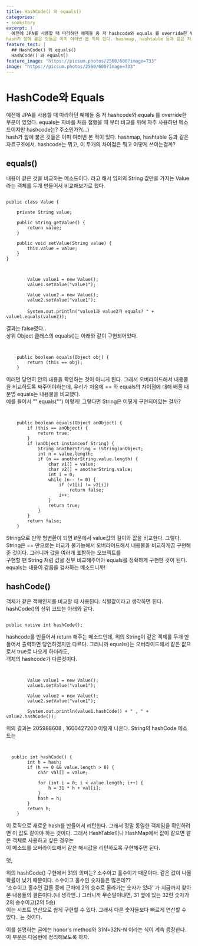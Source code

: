```yaml
---
title: HashCode() 와 equals()
categories:
- sookstory
excerpt: |
  예전에 JPA를 사용할 때 따라하던 예제들 중 저 hashcode와 equals 를 override한 부분이 있었다. equals는 자바를 처음 접했을 때 부터 비교를 위해 자주 사용하던 메소드이지만 hashcode는? 주소인가?(...)  
hash가 앞에 붙은 것들은 이미 여러번 본 적이 있다. hashmap, hashtable 등과 같은 자료구조에서. hashcode는 뭐고, 이 두개의 차이점은 뭐고 어떻게 쓰이는걸까?   
feature_text: |
  ## HashCode() 와 equals()
  HashCode() 와 equals()
feature_image: "https://picsum.photos/2560/600?image=733"
image: "https://picsum.photos/2560/600?image=733"
---
```


HashCode와 Equals
====

예전에 JPA를 사용할 때 따라하던 예제들 중 저 hashcode와 equals 를 override한 부분이 있었다. equals는 자바를 처음 접했을 때 부터 비교를 위해 자주 사용하던 메소드이지만 hashcode는? 주소인가?(...)  
hash가 앞에 붙은 것들은 이미 여러번 본 적이 있다. hashmap, hashtable 등과 같은 자료구조에서. hashcode는 뭐고, 이 두개의 차이점은 뭐고 어떻게 쓰이는걸까?   
  
equals()
----

내용이 같은 것을 비교하는 메소드이다. 라고 해서 임의의 String 값만을 가지는 Value라는 객체를 두개 만들어서 비교해보기로 했다.   

<pre><code>
public class Value {

	private String value;

	public String getValue() {
		return value;
	}

	public void setValue(String value) {
		this.value = value;
	}
}
</code></pre>
   
<pre><code>

		Value value1 = new Value();
		value1.setValue("value1");
		
		Value value2 = new Value();
		value2.setValue("value1");
		
		System.out.println("value1과 value2가 equals? " + value1.equals(value2));
</code></pre>
   
결과는 false였다..   
상위 Object 클래스의 equals()는 아래와 같이 구현되어있다.   
   
<pre><code>

    public boolean equals(Object obj) {
        return (this == obj);
    }
</code></pre>

이러면 당연히 안의 내용을 확인하는 것이 아니게 된다. 그래서 오버라이드해서 내용물을 비교하도록 짜주어야하는데, 우리가 처음에 == 와 equals의 차이점에 대해 배울 때 분명 equals는 내용물을 비교했다.     
예를 들어서 "".equals("") 이렇게! 그렇다면 String은 어떻게 구현되어있는 걸까?   

<pre><code>

    public boolean equals(Object anObject) {
        if (this == anObject) {
            return true;
        }
        if (anObject instanceof String) {
            String anotherString = (String)anObject;
            int n = value.length;
            if (n == anotherString.value.length) {
                char v1[] = value;
                char v2[] = anotherString.value;
                int i = 0;
                while (n-- != 0) {
                    if (v1[i] != v2[i])
                        return false;
                    i++;
                }
                return true;
            }
        }
        return false;
    }
</code></pre>   
  
String으로 만약 형변환이 되면 if문에서 value값의 길이와 값을 비교한다. 그렇다. String은 == 만으로는 비교가 불가능해서 오버라이드해서 내용물을 비교하게끔 구현해준 것이다. 그러니까 값을 여러개 포함하는 오브젝트를  
구현할 땐 String 처럼 값을 전부 비교해주어야 equals를 정확하게 구현한 것이 된다. equals는 내용이 같음을 검사하는 메소드니까!  
  
hashCode()
----

객체가 같은 객체인지를 비교할 때 사용된다. 식별값이라고 생각하면 된다. hashCode()의 상위 코드는 아래와 같다.  
  
<pre><code>
public native int hashCode();
</code></pre>

hashcode를 만들어서 return 해주는 메소드인데, 위의 String이 같은 객체를 두개 만들어서 출력하면 당연하겠지만 다르다. 그러니까 equals()는 오버라이드해서 같은 값으로서 true로 나오게 하더라도,  
객체의 hashcode가 다른것이다.  
  
<pre><code>

		Value value1 = new Value();
		value1.setValue("value1");
		
		Value value2 = new Value();
		value2.setValue("value1");
		
		System.out.println(value1.hashCode() + " , " + value2.hashCode());
</code></pre>  
  
위의 결과는 205988608 , 1600427200 이렇게 나온다. String의 hashCode 메소드는   
  
<pre><code>

  public int hashCode() {
        int h = hash;
        if (h == 0 && value.length > 0) {
            char val[] = value;

            for (int i = 0; i < value.length; i++) {
                h = 31 * h + val[i];
            }
            hash = h;
        }
        return h;
    }
</code></pre>
   
이 로직으로 새로운 hash를 만들어서 리턴한다. 그래서 정말 동일한 객체임을 확인하려면 이 값도 같아야 하는 것이다. 그래서 HashTable이나 HashMap에서 값이 같으면 같은 객체로 사용하고 싶은 경우는  
이 메소드를 오버라이드해서 같은 해시값을 리턴하도록 구현해주면 된다.  


덧,  
  
위의 hashCode() 구현에서 31의 의미는? 소수이고 홀수이기 때문이다. 같은 값이 나올 확률이 낮기 때문이다. 소수이고 홀수인 숫자들은 많은데??   
'소수이고 홀수인 값들 중에 근처에 2의 승수로 올라가는 숫자가 있다' 가 지금까지 찾아본 내용들의 결론이다.(내 생각엔..) 그러니까 무슨말이냐면, 31 옆에 있는 32란 숫자가 2의 승수이고(2의 5승)  
이는 시프트 연산으로 쉽게 구현할 수 있다. 그래서 다른 숫자들보다 빠르게 연산할 수 있다.. 는 것이다.  

이를 설명하는 글에는 honor's method와 31N=32N-N 이라는 식이 계속 등장한다.  이 부분은 다음번에 정리해보도록 하자.

